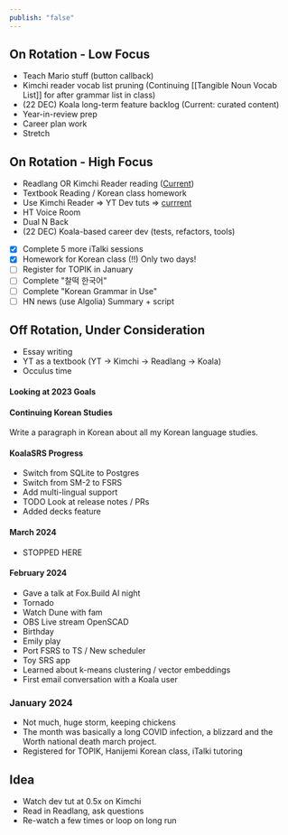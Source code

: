 ```yaml
---
publish: "false"
---
```

## On Rotation - Low Focus
 - Teach Mario stuff (button callback)
 - Kimchi reader vocab list pruning (Continuing [[Tangible Noun Vocab List]] for after grammar list in class)
 - (22 DEC) Koala long-term feature backlog (Current: curated content)
 -  Year-in-review prep
 - Career plan work
 - Stretch
## On Rotation - High Focus

 - Readlang OR Kimchi Reader reading ([Current](https://nextjs-ko.org/docs/getting-started/installation))
 - Textbook Reading / Korean class homework
 - Use Kimchi Reader => YT Dev tuts => [currrent](https://youtu.be/Gt40VneLdX4?si=xR9p3EotN7Gy6sHm)
 - HT Voice Room
 - Dual N Back
 - (22 DEC) Koala-based career dev (tests, refactors, tools)

- [x] Complete 5 more iTalki sessions
- [x] Homework for Korean class (!!) Only two days!
 - [ ] Register for TOPIK in January
 - [ ] Complete "찰떡 한국어"
 - [ ] Complete "Korean Grammar in Use"
 - [ ] HN news (use Algolia) Summary + script
 
## Off Rotation, Under Consideration

 - Essay writing
 - YT as a textbook (YT -> Kimchi -> Readlang -> Koala)
 - Occulus time

#### Looking at 2023 Goals

#### Continuing Korean Studies
Write a paragraph in Korean about all my Korean language studies.
#### KoalaSRS Progress
- Switch from SQLite to Postgres
- Switch from SM-2 to FSRS
- Add multi-lingual support
- TODO Look at release notes / PRs
- Added decks feature
#### March 2024
- STOPPED HERE
#### February 2024
 - Gave a talk at Fox.Build AI night
 - Tornado
 - Watch Dune with fam
 - OBS Live stream OpenSCAD
 - Birthday
 - Emily play
 - Port FSRS to TS / New scheduler
 - Toy SRS app
 - Learned about k-means clustering / vector embeddings
 - First email conversation with a Koala user
### January 2024
  - Not much, huge storm, keeping chickens
  - The month was basically a long COVID infection, a blizzard and the Worth national death march project.
  - Registered for TOPIK, Hanijemi Korean class, iTalki tutoring
## Idea

 - Watch dev tut at 0.5x on Kimchi
 - Read in Readlang, ask questions
 - Re-watch a few times or loop on long run

